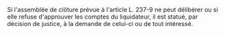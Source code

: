   
Si l'assemblée de clôture prévue à l'article L. 237-9 ne peut délibérer ou si elle refuse d'approuver les comptes du liquidateur, il est statué, par décision de justice, à la demande de celui-ci ou de tout intéressé.  

  
